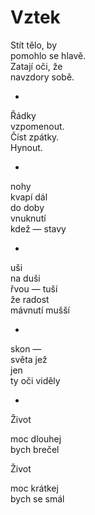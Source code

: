 Vztek
=====

Stít tělo, by  
pomohlo se hlavě.  
Zatají oči, že  
navzdory sobě.

*

Řádky  
vzpomenout.  
Číst zpátky.  
Hynout.

*

nohy  
kvapí dál  
do doby  
vnuknutí  
kdež — stavy

*

uši  
na duši  
řvou — tuší  
že radost  
mávnutí mušší

*

skon —  
světa jež  
jen  
ty oči viděly

*

Život

moc dlouhej  
bych brečel

Život

moc krátkej  
bych se smál


